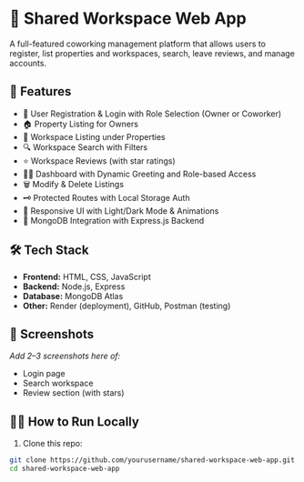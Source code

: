 # 🏢 Shared Workspace Web App

A full-featured coworking management platform that allows users to register, list properties and workspaces, search, leave reviews, and manage accounts.

## 🚀 Features

- 👤 User Registration & Login with Role Selection (Owner or Coworker)
- 🏠 Property Listing for Owners
- 💼 Workspace Listing under Properties
- 🔍 Workspace Search with Filters
- ⭐ Workspace Reviews (with star ratings)
- 🧑‍💻 Dashboard with Dynamic Greeting and Role-based Access
- 🗑️ Modify & Delete Listings
- 🗝️ Protected Routes with Local Storage Auth
- 🎨 Responsive UI with Light/Dark Mode & Animations
- 💾 MongoDB Integration with Express.js Backend

## 🛠️ Tech Stack

- **Frontend:** HTML, CSS, JavaScript
- **Backend:** Node.js, Express
- **Database:** MongoDB Atlas
- **Other:** Render (deployment), GitHub, Postman (testing)

## 📸 Screenshots

_Add 2–3 screenshots here of:_
- Login page
- Search workspace
- Review section (with stars)

## 🧑‍🏫 How to Run Locally

1. Clone this repo:
```bash
git clone https://github.com/yourusername/shared-workspace-web-app.git
cd shared-workspace-web-app

